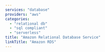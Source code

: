 ```yaml
---
services: "database"
providers: "aws"
categories:
  - "relational db"
  - "sql compliant"
  - "serverless"
title: "Amazon Relational Database Service"
linkTitle: "Amazon RDS"
---
```

